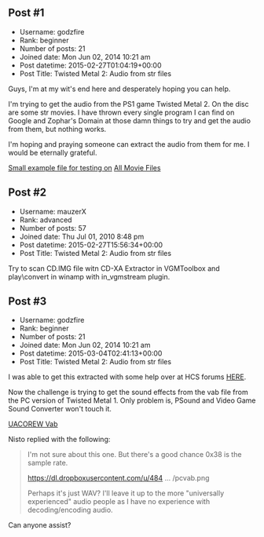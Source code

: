 ## Post #1
- Username: godzfire
- Rank: beginner
- Number of posts: 21
- Joined date: Mon Jun 02, 2014 10:21 am
- Post datetime: 2015-02-27T01:04:19+00:00
- Post Title: Twisted Metal 2: Audio from str files

Guys, I'm at my wit's end here and desperately hoping you can help.

I'm trying to get the audio from the PS1 game Twisted Metal 2. On the disc are some str movies. I have thrown every single program I can find on Google and Zophar's Domain at those damn things to try and get the audio from them, but nothing works.

I'm hoping and praying someone can extract the audio from them for me. I would be eternally grateful.

[Small example file for testing on](https://mega.co.nz/#!8BxG3aTY!3Afg70meBPXbI6giGbXaEmM5vBt2VzntCCH4aSSsEu8)
[All Movie Files](https://mega.co.nz/#!AApzFBzS!ujrbH6-5WavLG6Gy8e2CP6SBTTQYNoAG5XJoExWPPv0)
## Post #2
- Username: mauzerX
- Rank: advanced
- Number of posts: 57
- Joined date: Thu Jul 01, 2010 8:48 pm
- Post datetime: 2015-02-27T15:56:34+00:00
- Post Title: Twisted Metal 2: Audio from str files

Try to scan CD.IMG file witn CD-XA Extractor in VGMToolbox and play\convert in winamp with in_vgmstream plugin.
## Post #3
- Username: godzfire
- Rank: beginner
- Number of posts: 21
- Joined date: Mon Jun 02, 2014 10:21 am
- Post datetime: 2015-03-04T02:41:13+00:00
- Post Title: Twisted Metal 2: Audio from str files

I was able to get this extracted with some help over at HCS forums [HERE](http://hcs64.com/mboard/forumlong.php?showthread=40297).

Now the challenge is trying to get the sound effects from the vab file from the PC version of Twisted Metal 1. Only problem is, PSound and Video Game Sound Converter won't touch it.

[UACOREW Vab](https://mega.co.nz/#!MMIykB4J!MBnZPIdQkFUjqQSn32uRz5sSEpJFQXqHGyK-4HjdS8M)

Nisto replied with the following:

> I'm not sure about this one. But there's a good chance 0x38 is the sample rate.
>
> 
>
> https://dl.dropboxusercontent.com/u/484 ... /pcvab.png
>
> 
>
> Perhaps it's just WAV? I'll leave it up to the more "universally experienced" audio people as I have no experience with decoding/encoding audio.

Can anyone assist?
